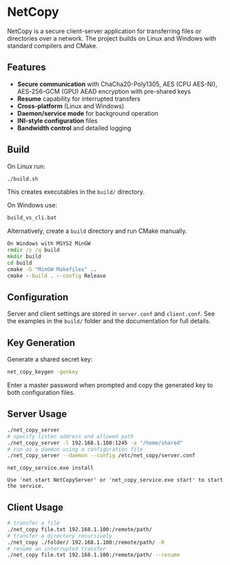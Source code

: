 # NetCopy

NetCopy is a secure client-server application for transferring files or directories over a network. The project builds on Linux and Windows with standard compilers and CMake.

## Features
- **Secure communication** with ChaCha20-Poly1305, AES (CPU AES-NI), AES-256-GCM (GPU) AEAD encryption with pre-shared keys
- **Resume** capability for interrupted transfers
- **Cross-platform** (Linux and Windows)
- **Daemon/service mode** for background operation
- **INI-style configuration** files
- **Bandwidth control** and detailed logging

## Build
On Linux run:
```bash
./build.sh
```
This creates executables in the `build/` directory.

On Windows use:
```cmd (Visual Studio Build System)
build_vs_cli.bat
```
Alternatively, create a `build` directory and run CMake manually.
```cmd
On Windows with MSYS2 MinGW
rmdir /s /q build
mkdir build
cd build
cmake -G "MinGW Makefiles" ..
cmake --build . --config Release
```

## Configuration
Server and client settings are stored in `server.conf` and `client.conf`. See the examples in the `build/` folder and the documentation for full details.

## Key Generation
Generate a shared secret key:
```bash
net_copy_keygen -genkey
```
Enter a master password when prompted and copy the generated key to both configuration files.

## Server Usage
```bash
./net_copy_server
# specify listen address and allowed path
./net_copy_server -l 192.168.1.100:1245 -a "/home/shared"
# run as a daemon using a configuration file
./net_copy_server --daemon --config /etc/net_copy/server.conf
```

```Windows Service
net_copy_service.exe install

Use 'net start NetCopyServer' or 'net_copy_service.exe start' to start the service.
```

## Client Usage
```bash
# transfer a file
./net_copy file.txt 192.168.1.100:/remote/path/
# transfer a directory recursively
./net_copy ./folder/ 192.168.1.100:/remote/path/ -R
# resume an interrupted transfer
./net_copy file.txt 192.168.1.100:/remote/path/ --resume
```

